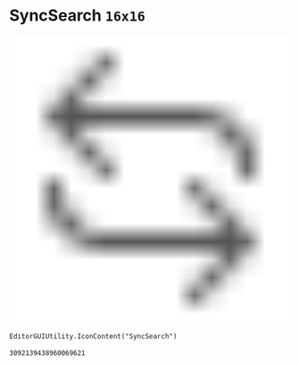 # SyncSearch `16x16`
<img src="/img/SyncSearch.png" width=512 height=512>

``` CSharp
EditorGUIUtility.IconContent("SyncSearch")
```
```
3092139438960069621
```
